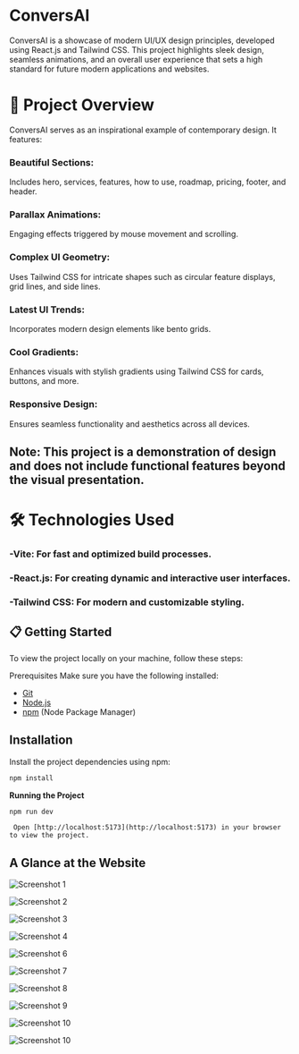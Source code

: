 # ConversAI

ConversAI is a showcase of modern UI/UX design principles, developed using React.js and Tailwind CSS. This project highlights sleek design, seamless animations, and an overall user experience that sets a high standard for future modern applications and websites.

# 🚀 Project Overview
ConversAI serves as an inspirational example of contemporary design. It features:

### Beautiful Sections: 
Includes hero, services, features, how to use, roadmap, pricing, footer, and header.
### Parallax Animations:
Engaging effects triggered by mouse movement and scrolling.
### Complex UI Geometry: 
Uses Tailwind CSS for intricate shapes such as circular feature displays, grid lines, and side lines.
### Latest UI Trends: 
Incorporates modern design elements like bento grids.
### Cool Gradients: 
Enhances visuals with stylish gradients using Tailwind CSS for cards, buttons, and more.
### Responsive Design: 
Ensures seamless functionality and aesthetics across all devices.


## Note: This project is a demonstration of design and does not include functional features beyond the visual presentation.

# 🛠 Technologies Used
###  -Vite: For fast and optimized build processes.
### -React.js: For creating dynamic and interactive user interfaces.
### -Tailwind CSS: For modern and customizable styling.


## 📋 Getting Started
To view the project locally on your machine, follow these steps:

Prerequisites
Make sure you have the following installed:

- [Git](https://git-scm.com/)
- [Node.js](https://nodejs.org/en)
- [npm](https://www.npmjs.com/) (Node Package Manager)


## Installation

Install the project dependencies using npm:

```bash
npm install
```

**Running the Project**

```bash
npm run dev
```
```
 Open [http://localhost:5173](http://localhost:5173) in your browser to view the project.

```


## A Glance at the Website


![Screenshot 1](img1.png) 

![Screenshot 2](img2.png)  

![Screenshot 3](img3.png)  

![Screenshot 4](img4.png)  

![Screenshot 6](img6.png)  

![Screenshot 7](img7.png)  

![Screenshot 8](img8.png)  

![Screenshot 9](img9.png)  

![Screenshot 10](img10.png)  

![Screenshot 10](img11.png) 





 




 
